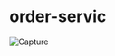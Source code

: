 # order-servic

![Capture](https://user-images.githubusercontent.com/25712816/92306201-ef826380-efaa-11ea-9704-5304319e0517.PNG)
